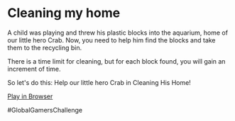 # Cleaning my home

A child was playing and threw his plastic blocks into the aquarium, home of our little hero Crab. Now, you need to help him find the blocks and take them to the recycling bin.​

There is a time limit for cleaning, but for each block found, you will gain an increment of time.

So let's do this: Help our little hero Crab in Cleaning His Home!

[Play in Browser](https://edsjr.itch.io/cleaning-my-home)

#GlobalGamersChallenge
